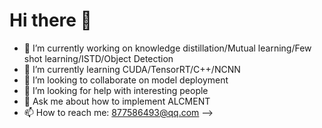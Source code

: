 # Hi there 👋
- 🔭 I’m currently working on knowledge distillation/Mutual learning/Few shot learning/ISTD/Object Detection
- 🌱 I’m currently learning CUDA/TensorRT/C++/NCNN
- 👯 I’m looking to collaborate on model deployment
- 🤔 I’m looking for help with interesting people
- 💬 Ask me about how to implement ALCMENT
- 📫 How to reach me: 877586493@qq.com 
-->
